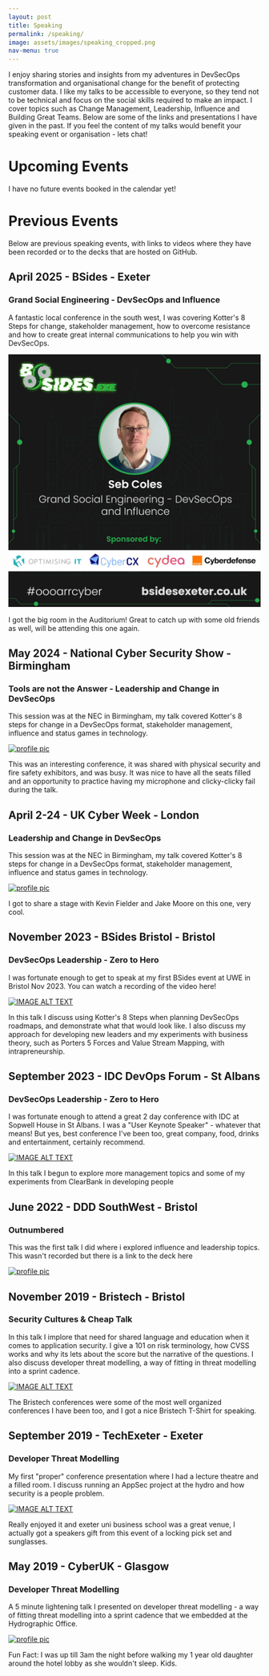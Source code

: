 ```yaml
---
layout: post
title: Speaking
permalink: /speaking/
image: assets/images/speaking_cropped.png
nav-menu: true
---
```


I enjoy sharing stories and insights from my adventures in DevSecOps transformation and organisational change for the benefit of protecting customer data. I like my talks to be accessible to everyone, so they tend not to be technical and focus on the social skills required to make an impact. I cover topics such as Change Management, Leadership, Influence and Building Great Teams. Below are some of the links and presentations I have given in the past. If you feel the content of my talks would benefit your speaking event or organisation - lets chat!

# Upcoming Events

I have no future events booked in the calendar yet!

# Previous Events

Below are previous speaking events, with links to videos where they have been recorded or to the decks that are hosted on GitHub.

## April 2025 - BSides - Exeter
### Grand Social Engineering - DevSecOps and Influence

A fantastic local conference in the south west, I was covering Kotter's 8 Steps for change, stakeholder management, how to overcome resistance and how to create great internal communications to help you win with DevSecOps.

[![profile pic](/assets/images/bsides.jpeg)](/assets/decks/bsides_exeter_2025_v2.pptx "Video Title")

I got the big room in the Auditorium! Great to catch up with some old friends as well, will be attending this one again.

## May 2024 - National Cyber Security Show - Birmingham
### Tools are not the Answer - Leadership and Change in DevSecOps

This session was at the NEC in Birmingham, my talk covered Kotter's 8 steps for change in a DevSecOps format, stakeholder management, influence and status games in technology.

[![profile pic](/assets/images/ncss_thumbnail.png)](/assets/decks/conference_2024_ncss.pptx "Video Title")

This was an interesting conference, it was shared with physical security and fire safety exhibitors, and was busy. It was nice to have all the seats filled and an opportunity to practice having my microphone and clicky-clicky fail during the talk.

## April 2-24 - UK Cyber Week - London
### Leadership and Change in DevSecOps

This session was at the NEC in Birmingham, my talk covered Kotter's 8 steps for change in a DevSecOps format, stakeholder management, influence and status games in technology.

[![profile pic](/assets/images/ukcyberweek_thumbnail.png)](/assets/decks/conference_2024_ukcyberweek.pptx "Video Title")

I got to share a stage with Kevin Fielder and Jake Moore on this one, very cool. 

## November 2023 - BSides Bristol - Bristol
### DevSecOps Leadership - Zero to Hero

I was fortunate enough to get to speak at my first BSides event at UWE in Bristol Nov 2023. You can watch a recording of the video here!

[![IMAGE ALT TEXT](http://img.youtube.com/vi/UnGrVWruKac/0.jpg)](https://www.youtube.com/watch?v=UnGrVWruKac "Video Title")

In this talk I discuss using Kotter's 8 Steps when planning DevSecOps roadmaps, and demonstrate what that would look like. I also discuss my approach for developing new leaders and my experiments with business theory, such as Porters 5 Forces and Value Stream Mapping, with intrapreneurship. 

## September 2023 - IDC DevOps Forum - St Albans
### DevSecOps Leadership - Zero to Hero
I was fortunate enough to attend a great 2 day conference with IDC at Sopwell House in St Albans. I was a "User Keynote Speaker" - whatever that means! But yes, best conference I've been too, great company, food, drinks and entertainment, certainly recommend.

[![IMAGE ALT TEXT](https://cdn.vidyard.com/thumbnails/UZvHbtOQPjTigUGoj3HoMg/79a21fb0c015ab2aa8e779.jpg)](https://share.vidyard.com/watch/oDMRPAjYW94SRwov8fFGsr "Video Title")

In this talk I begun to explore more management topics and some of my experiments from ClearBank in developing people

## June 2022 - DDD SouthWest - Bristol
### Outnumbered

This was the first talk I did where i explored influence and leadership topics. This wasn't recorded but there is a link to the deck here

[![profile pic](/assets/images/ddd_deck.jpg)](/assets/decks/DDD_sebastian_coles.pptx "Video Title")

## November 2019 - Bristech - Bristol
### Security Cultures & Cheap Talk

In this talk I implore that need for shared language and education when it comes to application security. I give a 101 on risk terminology, how CVSS works and why its lets about the score but the narrative of the questions. I also discuss developer threat modelling, a way of fitting in threat modelling into a sprint cadence.

[![IMAGE ALT TEXT](http://img.youtube.com/vi/aPA6nbGATKc/0.jpg)](https://www.youtube.com/watch?v=aPA6nbGATKc "Video Title")

The Bristech conferences were some of the most well organized conferences I have been too, and I got a nice Bristech T-Shirt for speaking.

## September 2019 - TechExeter - Exeter
### Developer Threat Modelling

My first "proper" conference presentation where I had a lecture theatre and a filled room. I discuss running an AppSec project at the hydro and how security is a people problem.

[![IMAGE ALT TEXT](http://img.youtube.com/vi/uSVafyXxo9k/0.jpg)](https://www.youtube.com/watch?v=uSVafyXxo9k "Video Title")

Really enjoyed it and exeter uni business school was a great venue, I actually got a speakers gift from this event of a locking pick set and sunglasses. 

## May 2019 - CyberUK - Glasgow
### Developer Threat Modelling

A 5 minute lightening talk I presented on developer threat modelling - a way of fitting threat modelling into a sprint cadence that we embedded at the Hydrographic Office. 

[![profile pic](/assets/images/cyberuk_deck.png)](/assets/decks/dtm_cyberuk_2019.pptx "Video Title")

Fun Fact: I was up till 3am the night before walking my 1 year old daughter around the hotel lobby as she wouldn't sleep. Kids.

